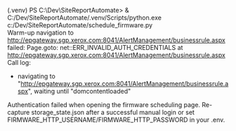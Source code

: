 (.venv) PS C:\Dev\SiteReportAutomate> & C:/Dev/SiteReportAutomate/.venv/Scripts/python.exe c:/Dev/SiteReportAutomate/schedule_firmware.py        
Warm-up navigation to http://epgateway.sgp.xerox.com:8041/AlertManagement/businessrule.aspx failed: Page.goto: net::ERR_INVALID_AUTH_CREDENTIALS at http://epgateway.sgp.xerox.com:8041/AlertManagement/businessrule.aspx
Call log:
  - navigating to "http://epgateway.sgp.xerox.com:8041/AlertManagement/businessrule.aspx", waiting until "domcontentloaded"

Authentication failed when opening the firmware scheduling page. Re-capture storage_state.json after a successful manual login or set FIRMWARE_HTTP_USERNAME/FIRMWARE_HTTP_PASSWORD in your .env.